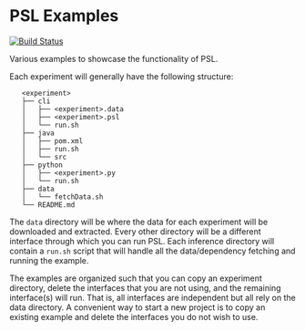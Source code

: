 # PSL Examples

[![Build Status](https://github.com/linqs/psl-examples/actions/workflows/main.yml/badge.svg)](https://github.com/linqs/psl-examples/actions/workflows/main.yml)

Various examples to showcase the functionality of PSL.

Each experiment will generally have the following structure:
```
   <experiment>
   ├── cli
   │   ├── <experiment>.data
   │   ├── <experiment>.psl
   │   └── run.sh
   ├── java
   │   ├── pom.xml
   │   ├── run.sh
   │   └── src
   ├── python
   │   ├── <experiment>.py
   │   └── run.sh
   ├── data
   │   └── fetchData.sh
   └── README.md
```

The `data` directory will be where the data for each experiment will be downloaded and extracted.
Every other directory will be a different interface through which you can run PSL.
Each inference directory will contain a `run.sh` script that will handle all the data/dependency fetching and running the example.

The examples are organized such that you can copy an experiment directory, delete the interfaces that you are not using, and the remaining interface(s) will run.
That is, all interfaces are independent but all rely on the data directory.
A convenient way to start a new project is to copy an existing example and delete the interfaces you do not wish to use.
